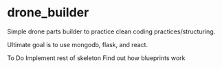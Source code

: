 # drone_builder
Simple drone parts builder to practice clean coding practices/structuring.

Ultimate goal is to use mongodb, flask, and react.

To Do
Implement rest of skeleton
Find out how blueprints work
